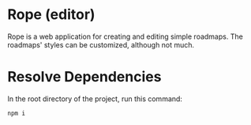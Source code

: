 # Rope (editor)
Rope is a web application for creating and editing simple roadmaps.
The roadmaps' styles can be customized, although not much.

# Resolve Dependencies
In the root directory of the project, run this command:

```bash
npm i
```